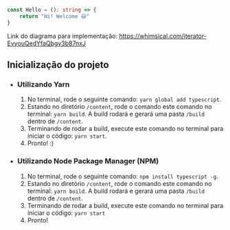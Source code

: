
```typescript
const Hello = (): string => {
	return "Hi! Welcome 😆"
}
```

Link do diagrama para implementação: https://whimsical.com/iterator-EvyouQedYfaQbgy3b87nxJ

## Inicialização do projeto

- ### Utilizando Yarn

	1. No terminal, rode o seguinte comando: `yarn global add typescript`.
	2. Estando no diretório `/content`, rode o comando este comando no terminal: `yarn build`. A build 	rodará e gerará uma pasta `/build` dentro de `/content`.
	3. Terminando de rodar a build, execute este comando no terminal para iniciar o código: `yarn start`.
	4. Pronto! :)

- ### Utilizando Node Package Manager (NPM)

	1. No terminal, rode o seguinte comando: `npm install typescript -g`.
	2. Estando no diretório `/content`, rode o comando este comando no terminal: `yarn build`. A build rodará e gerará uma pasta `/build` dentro de `/content`.
	3. Terminando de rodar a build, execute este comando no terminal para iniciar o código: `yarn start`
	4. Pronto!
